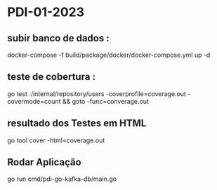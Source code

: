 # PDI-01-2023

## subir banco de dados : 
docker-compose -f build/package/docker/docker-compose.yml up -d


## teste de cobertura :

go test ./internal/repository/users -coverprofile=coverage.out -covermode=count && goto -func=converage.out


## resultado dos Testes em HTML
go tool cover -html=coverage.out

## Rodar Aplicação 
go run cmd/pdi-go-kafka-db/main.go
